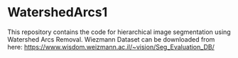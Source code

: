# WatershedArcs1
This repository contains the code for hierarchical image segmentation using Watershed Arcs Removal.
Wiezmann Dataset can be downloaded from here: https://www.wisdom.weizmann.ac.il/~vision/Seg_Evaluation_DB/
